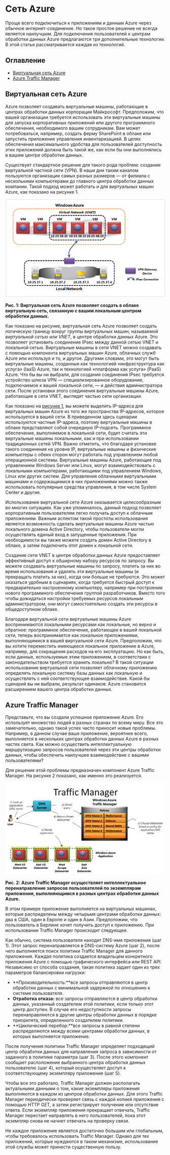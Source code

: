 # Сеть Azure

Проще всего подключиться к приложениям и данным Azure через обычное интернет-соединение. Но такое простое решение не всегда является наилучшим. Для подключения пользователей к центрам обработки данных Azure предлагаются три дополнительные технологии. В этой статье рассматривается каждая из технологий.

## Оглавление

-   [Виртуальная сеть Azure][]
-   [Azure Traffic Manager][]

<a name="Vnet"></a>

## Виртуальная сеть Azure

Azure позволяет создавать виртуальные машины, работающие в центрах обработки данных корпорации Майкрософт. Предположим, что вашей организации требуется использовать эти виртуальные машины для запуска корпоративных приложений или другого программного обеспечения, необходимого вашим сотрудникам. Вам может потребоваться, например, создать ферму SharePoint в облаке или запустить приложение управления инвентаризацией. В целях обеспечения максимального удобства для пользователей доступность этих приложений должна быть такой же, как если бы они выполнялись в вашем центре обработки данных.

Существует стандартное решение для такого рода проблем: создание виртуальной частной сети (VPN). В наши дни таким каналом пользуются организации самых разных размеров — от филиала с несколькими компьютерами до главного центра обработки данных компании. Такой подход может работать и для виртуальных машин Azure, как показано на рисунке 1.

<a name="Fig1"></a>

![01\_Работа в сети][]

**Рис. 1: Виртуальная сеть Azure позволяет создать в облаке виртуальную сеть, связанную с вашим локальным центром обработки данных.**

Как показано на рисунке, виртуальная сеть Azure позволяет создать логическую границу вокруг группы виртуальных машин, называемой *виртуальной сетью или VNET*, в центре обработки данных Azure. Это позволяет установить соединение IPsec между данной сетью VNET и локальной сетью. Виртуальные машины в сети VNET можно создавать с помощью компонента виртуальных машин Azure, облачных служб Azure или используя и то, и другое. Другими словами, это могут быть виртуальные машины, созданные как технологией «инфраструктура как услуга» (IaaS) Azure, так и технологией «платформа как услуга» (PaaS) Azure.
Что бы вы ни выбрали, для создания соединения IPsec требуется устройство шлюза VPN — специализированное оборудование, подключаемое к вашей локальной сети, — и действия администратора сети. После установки этого соединения виртуальные машины Azure, работающие в сети VNET, выглядят частью сети организации.

Как показано на [рисунке 1][], вы можете выделить IP-адреса для виртуальных машин Azure из того же пространства IP-адресов, которое используется в вашей сети. В приведенном здесь сценарии используются частные IP-адреса, поэтому виртуальные машины в облаке представляют собой очередную IP-подсеть. Программное обеспечение, выполняемое в локальной сети, будет считать эти виртуальные машины локальными, как и при использовании традиционных сетей VPN. Важно отметить, что благодаря установке такого соединения на уровне IP, виртуальные машины и физические компьютеры с обеих сторон могут работать под управлением любой операционной системы. Виртуальные машины Azure, работающие под управлением Windows Server или Linux, могут взаимодействовать с локальными компьютерами, работающими под управлением Windows, Linux или других систем. Для управления облачными виртуальными машинами и содержащимися в них приложениями можно также использовать популярные средства управления, в том числе System Center и другие.

Использование виртуальной сети Azure оказывается целесообразным во многих ситуациях. Как уже упоминалось, данный подход позволяет корпоративным пользователям легко получать доступ к облачным приложениям. Важным аспектом такой простоты использования является возможность сделать виртуальные машины Azure частью локального домена Active Directory, чтобы пользователи могли осуществлять единый вход в запущенные приложения. При необходимости вы также можете создать домен Active Directory в облаке, а затем подключить этот домен к локальной сети.

Создание сети VNET в центре обработки данных Azure предоставляет эффективный доступ к обширному набору ресурсов по запросу. Вы можете создавать виртуальные машины по запросу, платить за них во время использования и удалять эти виртуальные машины (и прекращать платить за них), когда они больше не требуются. Это может оказаться удобным в сценариях, когда требуется быстрый доступ к предварительно настроенному компьютеру, например при построении нового программного обеспечения группой разработчиков. Вместо того чтобы дожидаться настройки требуемых ресурсов локальным администратором, они могут самостоятельно создать эти ресурсы в общедоступном облаке.

Благодаря виртуальной сети виртуальные машины Azure воспринимаются локальными ресурсами как локальные, но верно и обратное: программное обеспечение, работающее в вашей локальной сети, теперь воспринимается как локальное приложениями, выполняющимися в вашей виртуальной сети Azure. Предположим, что вы хотите переместить имеющееся локальное приложение в Azure, например, для сокращения расходов на его эксплуатацию. Но как быть, если данные, используемые этим приложением, в соответствии с законодательством требуется хранить локально? В такой ситуации использование виртуальной сети позволяет облачному приложению определять локальную систему базы данных как локальную и осуществлять с ней соответствующее взаимодействие. Какой бы сценарий вы ни выбрали, результат одинаков: Azure становится расширением вашего центра обработки данных.

<a name="TrafficMngr"></a>

## Azure Traffic Manager

Представьте, что вы создали успешное приложение Azure. Его использует множество людей в разных странах по всему миру. Все это замечательно, однако такой успех часто приносит новые проблемы. Например, в данном случае ваше приложение, вероятнее всего, выполняется в нескольких центрах обработки данных Azure в разных частях света. Как можно осуществить интеллектуальную маршрутизацию запросов пользователей через эти центры обработки данных, чтобы обеспечить наилучшее взаимодействие с вашими пользователями?

Для решения этой проблемы предназначен компонент Azure Traffic Manager. На рисунке 2 показано, как именно это реализуется.

<a name="Fig3"></a>

![03\_Диспетчер трафика][]

**Рис. 2: Azure Traffic Manager осуществляет интеллектуальное перенаправление запросов пользователей по экземплярам приложения, выполняющимся в разных центрах обработки данных Azure.**

В этом примере приложение выполняется на виртуальных машинах, которые распределены между четырьмя центрами обработки данных: два в США, один в Европе и один в Азии. Предположим, что пользователь в Берлине хочет получить доступ к приложению. При использовании Traffic Manager происходит следующее.

Как обычно, система пользователя находит DNS-имя приложения (шаг 1). Этот запрос перенаправляется в DNS-систему Azure (шаг 2), после чего выполняется поиск политики Traffic Manager для данного приложения. Каждая политика создается владельцем конкретного приложения Azure с помощью графического интерфейса или REST API. Независимо от способа создания, такая политика задает один из трех параметров балансировки нагрузки:

-   **Производительность:**все запросы отправляются в центр обработки данных с минимальной задержкой по отношению к системе пользователя.
-   **Отработка отказа:** все запросы отправляются в центр обработки данных, указанный создателем этой политики, если только этот центр доступен. В случае его недоступности запросы перенаправляются в другие центры обработки данных в порядке приоритета, определенного создателем политики.
-   **Циклический перебор:**все запросы в равной степени распределяются между всеми центрами обработки данных, в которых выполняется приложение.

После получения политики Traffic Manager определяет подходящий центр обработки данных для направления запроса в зависимости от заданного в политике параметра (шаг 3). После этого компонент сообщает расположение выбранного центра обработки данных пользователю (шаг 4), который осуществляет доступ к соответствующему экземпляру приложения (шаг 5).

Чтобы все это работало, Traffic Manager должен располагать актуальными данными о том, какие экземпляры приложения выполняются в каждом из центров обработки данных. Для этого Traffic Manager периодически проверяет связь с каждой копией приложения с помощью HTTP GET, а затем регистрирует получение или отсутствие ответа. Если экземпляр приложения прекращает отвечать, Traffic Manager перестает направлять в него пользователей, пока этот экземпляр снова не начнет отвечать на проверку связи.

Не каждое приложение является достаточно большим или глобальным, чтобы требовалось использовать Traffic Manager. Однако для тех приложений, которые нуждаются в таком механизме, использование этой службы может принести существенную пользу.

  [Виртуальная сеть Azure]: #Vnet
  [Azure Traffic Manager]: #TrafficMngr
  [01\_Работа в сети]: ./media/azure-networking/Networking_01Networking.png
  [рисунке 1]: #Fig1
  [03\_Диспетчер трафика]: ./media/azure-networking/Networking_03TrafficManager.png
